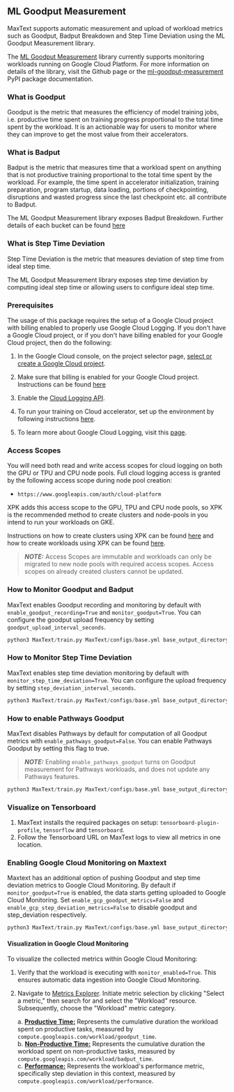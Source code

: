 <!--
 Copyright 2025 Google LLC

 Licensed under the Apache License, Version 2.0 (the "License");
 you may not use this file except in compliance with the License.
 You may obtain a copy of the License at

      https://www.apache.org/licenses/LICENSE-2.0

 Unless required by applicable law or agreed to in writing, software
 distributed under the License is distributed on an "AS IS" BASIS,
 WITHOUT WARRANTIES OR CONDITIONS OF ANY KIND, either express or implied.
 See the License for the specific language governing permissions and
 limitations under the License.
-->
## ML Goodput Measurement
MaxText supports automatic measurement and upload of workload metrics such as Goodput, Badput Breakdown and Step Time Deviation using the ML Goodput Measurement library.

The [ML Goodput Measurement](https://github.com/AI-Hypercomputer/ml-goodput-measurement) library currently supports monitoring workloads running on Google Cloud Platform. For more information on details of the library, visit the Github page or the [ml-goodput-measurement](https://pypi.org/project/ml-goodput-measurement/) PyPI package documentation.

### What is Goodput
Goodput is the metric that measures the efficiency of model training jobs, i.e. productive time spent on training progress proportional to the total time spent by the workload. It is an actionable way for users to monitor where they can improve to get the most value from their accelerators. 

### What is Badput
Badput is the metric that measures time that a workload spent on anything that is not productive training proportional to the total time spent by the workload. For example, the time spent in accelerator initialization, training preparation, program startup, data loading, portions of checkpointing, disruptions and wasted progress since the last checkpoint etc. all contribute to Badput. 

The ML Goodput Measurement library exposes Badput Breakdown. Further details of each bucket can be found [here](https://github.com/AI-Hypercomputer/ml-goodput-measurement?tab=readme-ov-file#badput-breakdown-details)

### What is Step Time Deviation

Step Time Deviation is the metric that measures deviation of step time from ideal step time.

The ML Goodput Measurement library exposes step time deviation by computing ideal step time or allowing users to configure ideal step time.


### Prerequisites
The usage of this package requires the setup of a Google Cloud project with
billing enabled to properly use Google Cloud Logging. If you don't have a Google
Cloud project, or if you don't have billing enabled for your Google Cloud
project, then do the following:

1. In the Google Cloud console, on the project selector page,
 [select or create a Google Cloud project](https://cloud.google.com/resource-manager/docs/creating-managing-projects).

2. Make sure that billing is enabled for your Google Cloud project. Instructions can be found [here](https://cloud.google.com/billing/docs/how-to/verify-billing-enabled#console)

3. Enable the [Cloud Logging API]((https://console.cloud.google.com/flows/enableapi?apiid=logging.googleapis.com&_ga=2.27841276.1571868865.1726250448-123998259.1726107009) ).

4. To run your training on Cloud accelerator, set up the environment by following instructions [here](https://cloud.google.com/tpu/docs/setup-gcp-account).

5. To learn more about Google Cloud Logging, visit this [page](https://cloud.google.com/logging/docs).

### Access Scopes

 You will need both read and write access scopes for cloud logging on both the
 GPU or TPU and CPU node pools. Full cloud logging access is granted by the
 following access scope during node pool creation:

  - `https://www.googleapis.com/auth/cloud-platform`

   XPK adds this access scope to the GPU, TPU and CPU node pools, so XPK is the recommended method to create clusters and node-pools in you intend to run your workloads on GKE.

   Instructions on how to create clusters using XPK can be
   found [here](https://github.com/AI-Hypercomputer/xpk/blob/main/README.md#cluster-create) and how to create workloads using XPK can be found
   [here](https://github.com/AI-Hypercomputer/xpk/blob/main/README.md#workload-create).

   > **_NOTE:_** Access Scopes are immutable and workloads can only be migrated
  to new node pools with required access scopes. Access scopes on already created clusters cannot be updated.

### How to Monitor Goodput and Badput

MaxText enables Goodput recording and monitoring by default with `enable_goodput_recording=True` and `monitor_goodput=True`. You can configure the goodput upload frequency by setting `goodput_upload_interval_seconds`.

```Python
python3 MaxText/train.py MaxText/configs/base.yml base_output_directory=$OUTPUT_PATH dataset_path=$DATA_PATH run_name=goodput-test-run steps=200 goodput_upload_interval_seconds=30
```

### How to Monitor Step Time Deviation

MaxText enables step time deviation monitoring by default with `monitor_step_time_deviation=True`. You can configure the upload frequency by setting `step_deviation_interval_seconds`.

```Python
python3 MaxText/train.py MaxText/configs/base.yml base_output_directory=$OUTPUT_PATH dataset_path=$DATA_PATH run_name=goodput-test-run steps=200 step_deviation_interval_seconds=30
```

### How to enable Pathways Goodput

MaxText disables Pathways by default for computation of all Goodput metrics with `enable_pathways_goodput=False`. You can enable Pathways Goodput by setting this flag to true.

> **_NOTE:_** Enabling `enable_pathways_goodput` turns on Goodput measurement for Pathways workloads, and does not update any Pathways features.

```Python
python3 MaxText/train.py MaxText/configs/base.yml base_output_directory=$OUTPUT_PATH dataset_path=$DATA_PATH run_name=goodput-test-run steps=200 goodput_upload_interval_seconds=30 enable_pathways_goodput=True
```

### Visualize on Tensorboard

1. MaxText installs the required packages on setup: `tensorboard-plugin-profile`, `tensorflow` and `tensorboard`.
2. Follow the Tensorboard URL on MaxText logs to view all metrics in one location.

### Enabling Google Cloud Monitoring on Maxtext

Maxtext has an additional option of pushing Goodput and step time deviation metrics to Google Cloud Monitoring. By default if `monitor_goodput=True` is enabled, the data starts getting uploaded to Google Cloud Monitoring. Set `enable_gcp_goodput_metrics=False` and  `enable_gcp_step_deviation_metrics=False` to disable goodput and step_deviation respectively.

```Python
python3 MaxText/train.py MaxText/configs/base.yml base_output_directory=$OUTPUT_PATH dataset_path=$DATA_PATH run_name=goodput-test-run steps=2000 goodput_upload_interval_seconds=30 step_deviation_interval_seconds=30 enable_gcp_goodput_metrics=True enable_gcp_step_deviation_metrics=True
```

#### Visualization in Google Cloud Monitoring

To visualize the collected metrics within Google Cloud Monitoring:

1.  Verify that the workload is executing with `monitor_enabled=True`. This ensures automatic data ingestion into Google Cloud Monitoring.
2.  Navigate to [Metrics Explorer](https://console.cloud.google.com/monitoring/metrics-explorer). Initiate metric selection by clicking "Select a metric," then search for and select the "Workload" resource. Subsequently, choose the "Workload" metric category.

    a.  [**Productive Time:**](https://cloud.google.com/monitoring/api/metrics_gcp#:~:text=workload/goodput_time) Represents the cumulative duration the workload spent on productive tasks, measured by `compute.googleapis.com/workload/goodput_time`.  
    b.  [**Non-Productive Time:**](https://cloud.google.com/monitoring/api/metrics_gcp#:~:text=workload/badput_time) Represents the cumulative duration the workload spent on non-productive tasks, measured by `compute.googleapis.com/workload/badput_time`.  
    c.  [**Performance:**](https://cloud.google.com/monitoring/api/metrics_gcp#:~:text=workload/performance) Represents the workload's performance metric, specifically step deviation in this context, measured by `compute.googleapis.com/workload/performance`.
